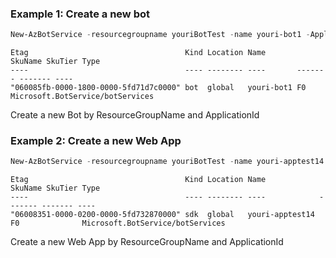 ### Example 1: Create a new bot
```powershell
New-AzBotService -resourcegroupname youriBotTest -name youri-bot1 -ApplicationId "af5fce4d-ee68-4b25-be09-f3222582e133"-Location eastus -Sku F0 -Description "123134" -Registration
```
```output
Etag                                   Kind Location Name       SkuName SkuTier Type
----                                   ---- -------- ----       ------- ------- ----
"060085fb-0000-1800-0000-5fd71d7c0000" bot  global   youri-bot1 F0              Microsoft.BotService/botServices
```

Create a new Bot by ResourceGroupName and ApplicationId

### Example 2: Create a new Web App
```powershell
New-AzBotService -resourcegroupname youriBotTest -name youri-apptest14 -ApplicationId "b1ab1727-0465-4255-a1bb-976210af972c" -Location eastus -Sku F0 -Description "123134" -Webapp
```
```output
Etag                                   Kind Location Name            SkuName SkuTier Type
----                                   ---- -------- ----            ------- ------- ----
"06008351-0000-0200-0000-5fd732870000" sdk  global   youri-apptest14 F0              Microsoft.BotService/botServices
```

Create a new Web App by ResourceGroupName and ApplicationId
